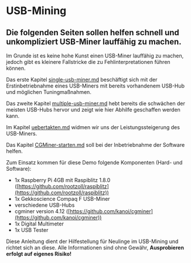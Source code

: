 # USB-Mining

## Die folgenden Seiten sollen helfen schnell und unkompliziert USB-Miner lauffähig zu machen.

Im Grunde ist es keine hohe Kunst einen USB-Miner lauffähig zu machen, jedoch gibt es kleinere Fallstricke die zu Fehlinterpretationen führen können.

Das erste Kapitel [single-usb-miner.md](usb-mining/single-usb-miner.md "mention") beschäftigt sich mit der Erstinbetriebnahme eines USB-Miners mit bereits vorhandenem USB-Hub und möglichen Tuningmaßnahmen.

Das zweite Kapitel [multiple-usb-miner.md](usb-mining/multiple-usb-miner.md "mention") hebt bereits die schwächen der meisten USB-Hubs hervor und zeigt wie hier Abhilfe geschaffen werden kann.

Im Kapitel [uebertakten.md](usb-mining/uebertakten.md "mention") widmen wir uns der Leistungssteigerung des USB-Miners.

Das Kapitel [CGMiner-starten.md](usb-mining/CGMiner-starten.md "mention") soll bei der Inbetriebnahme der Software helfen.

Zum Einsatz kommen für diese Demo folgende Komponenten (Hard- und Software):

* 1x Raspberry Pi 4GB mit Raspiblitz 1.8.0 ([https://github.com/rootzoll/raspiblitz](https://github.com/rootzoll/raspiblitz))
* 1x Gekkoscience Compaq F USB-Miner
* verschiedene USB-Hubs
* cgminer version 4.12 ([https://github.com/kanoi/cgminer](https://github.com/kanoi/cgminer))
* 1x Digital Multimeter
* 1x USB Tester

Diese Anleitung dient der Hilfestellung für Neulinge im USB-Mining und richtet sich an diese. Alle Informationen sind ohne Gewähr, **Ausprobieren erfolgt auf eigenes Risiko!**
